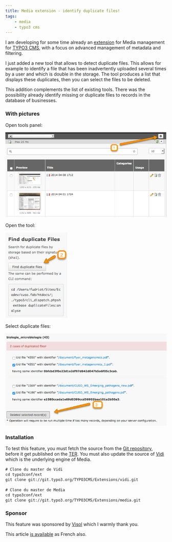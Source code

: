 ```yaml
---
title: Media extension - identify duplicate files!
tags:
    - media
    - typo3 cms
---
```



I am developing for some time already an [extension][media] for Media management for [TYPO3 CMS][cms], with a focus on advanced management of metadata and filtering.

I just added a new tool that allows to detect duplicate files. This allows for example to identify a file that has been inadvertently uploaded several times by a user and which is double in the storage. The tool produces a list that displays these duplicates, then you can select the files to be deleted.

This addition complements the list of existing tools. There was the possibility already identify missing or duplicate files to records in the database of businesses.


### With pictures

Open tools panel:

![](/images/2015-01-03/2015-01-03_1025.png)

Open the tool:

![](/images/2015-01-03/2015-01-03_1030.png)

Select duplicate files:

![](/images/2015-01-03/2015-01-03_1031.png)

### Installation

To test this feature, you must fetch the source from the [Git repository][git-media], before it get published on the [TER][ter]. You must also update the source of [Vidi][vidi] which is the underlying engine of Media.


    # Clone du master de Vidi
    cd typo3conf/ext
    git clone git://git.typo3.org/TYPO3CMS/Extensions/vidi.git

    # Clone du master de Media
    cd typo3conf/ext
    git clone git://git.typo3.org/TYPO3CMS/Extensions/media.git

### Sponsor

This feature was sponsored by [Visol][visol] which I warmly thank you.

This article [is available](fr/blog/2015/01/03/media-tool) as French also.


[media]: https://forge.typo3.org/projects/extension-media/
[vidi]: https://forge.typo3.org/projects/extension-vidi/
[cms]:http://demo.typo3.org/
[ter]:http://typo3.org/extensions/repository/
[git-media]: https://git.typo3.org/TYPO3CMS/Extensions/media.git
[visol]:http://www.visol.ch/